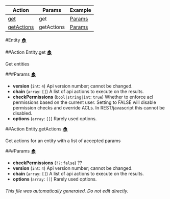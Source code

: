 Action | Params | Example
------ | ------ | -------
[get](Entity.md/#action_get) | get |[Params](Entity.md/#get_params) | 
[getActions](Entity.md/#action_getActions) | getActions |[Params](Entity.md/#getActions_params) | 

#<a name='top'></a>Entity [:house:](index.md)


##<a name='action_get'></a>Action Entity.get [:house:](index.md)

Get entities


###<a name='get_params'></a>Params [:house:](index.md)

* **version** (`int`: `4`)
  Api version number; cannot be changed.
* **chain** (`array`: `[]`)
  A list of api actions to execute on the results.
* **checkPermissions** (`bool|string|int`: `true`)
  Whether to enforce acl permissions based on the current user.  Setting to FALSE will disable permission checks and override ACLs.
In REST/javascript this cannot be disabled.
* **options** (`array`: `[]`)
  Rarely used options.

##<a name='action_getActions'></a>Action Entity.getActions [:house:](index.md)

Get actions for an entity with a list of accepted params


###<a name='getActions_params'></a>Params [:house:](index.md)

* **checkPermissions** (`??`: `false`)
  ??
* **version** (`int`: `4`)
  Api version number; cannot be changed.
* **chain** (`array`: `[]`)
  A list of api actions to execute on the results.
* **options** (`array`: `[]`)
  Rarely used options.
###### This file was automatically generated. Do not edit directly.